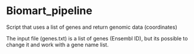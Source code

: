 # Biomart_pipeline

Script that uses a list of genes and return genomic data (coordinates)

The input file (genes.txt) is a list of genes (Ensembl ID), but its possible to change it and work with a gene name list.
